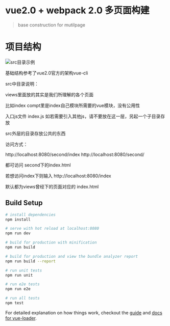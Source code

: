 # vue2.0 + webpack 2.0  多页面构建

> base construction for mutilpage
# 项目结构
![src目录示例](http://inimg01.jiuyan.info/0463fa67-6c8e-4bea-b531-5e383746b0e6)

基础结构参考了vue2.0官方的架构vue-cli

src中目录说明：

views里面放的其实是我们所理解的各个页面

比如index  compt里是index自己模块所需要的vue模块，没有公用性

入口js文件 index.js  如若需要引入其他js，请不要放在这一层，另起一个子目录存放

src外层的目录存放公共的东西


访问方式：

http://localhost:8080/second/index
http://localhost:8080/second/

都可访问  second下的index.html

若想访问index下则输入  http://localhost:8080/index

默认都为views曾经下的页面对应的 index.html

## Build Setup

``` bash
# install dependencies
npm install

# serve with hot reload at localhost:8080
npm run dev

# build for production with minification
npm run build

# build for production and view the bundle analyzer report
npm run build --report

# run unit tests
npm run unit

# run e2e tests
npm run e2e

# run all tests
npm test
```

For detailed explanation on how things work, checkout the [guide](http://vuejs-templates.github.io/webpack/) and [docs for vue-loader](http://vuejs.github.io/vue-loader).
